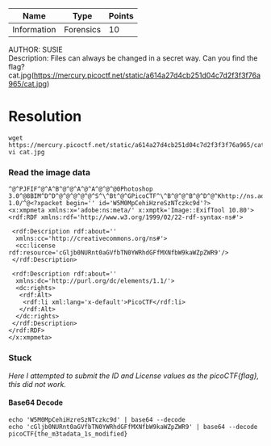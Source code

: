 Name | Type | Points 
---|---|---
Information | Forensics | 10

AUTHOR: SUSIE  
Description: Files can always be changed in a secret way. Can you find the flag? cat.jpg(https://mercury.picoctf.net/static/a614a27d4cb251d04c7d2f3f3f76a965/cat.jpg)  

# Resolution
```Shell
wget https://mercury.picoctf.net/static/a614a27d4cb251d04c7d2f3f3f76a965/cat.jpg
vi cat.jpg
```
### Read the image data
```
^@^PJFIF^@^A^B^@^@^A^@^A^@^@^@0Photoshop 3.0^@8BIM^D^D^@^@^@^@^@^S^\^Bt^@^GPicoCTF^\^B^@^@^B^@^D^@^Khttp://ns.adobe.com/xap//
1.0/^@<?xpacket begin='' id='W5M0MpCehiHzreSzNTczkc9d'?>
<x:xmpmeta xmlns:x='adobe:ns:meta/' x:xmptk='Image::ExifTool 10.80'>
<rdf:RDF xmlns:rdf='http://www.w3.org/1999/02/22-rdf-syntax-ns#'>

 <rdf:Description rdf:about=''
  xmlns:cc='http://creativecommons.org/ns#'>
  <cc:license rdf:resource='cGljb0NURnt0aGVfbTN0YWRhdGFfMXNfbW9kaWZpZWR9'/>
 </rdf:Description>

 <rdf:Description rdf:about=''
  xmlns:dc='http://purl.org/dc/elements/1.1/'>
  <dc:rights>
   <rdf:Alt>
    <rdf:li xml:lang='x-default'>PicoCTF</rdf:li>
   </rdf:Alt>
  </dc:rights>
 </rdf:Description>
</rdf:RDF>
</x:xmpmeta>
```

### Stuck
*Here I attempted to submit the ID and License values as the picoCTF{flag}, this did not work.*
#### Base64 Decode
```
echo 'W5M0MpCehiHzreSzNTczkc9d' | base64 --decode
echo 'cGljb0NURnt0aGVfbTN0YWRhdGFfMXNfbW9kaWZpZWR9' | base64 --decode
picoCTF{the_m3tadata_1s_modified}
```